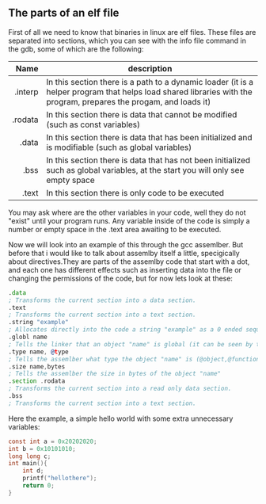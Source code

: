 ## The parts of an elf file

First of all we need to know that binaries in linux are elf files. These files are separated into sections, which you can see with the info file command in the gdb, some of which are the following:


|   Name   |                                            description                                                          |
|---------:|-----------------------------------------------------------------------------------------------------------------|
|.interp   |In this section there is a path to a dynamic loader (it is a helper program that helps load shared libraries with the program, prepares the progam, and loads it)                                                                              |
|.rodata   |In this section there is data that cannot be modified (such as const variables)                                  |
|.data     |In this section there is data that has been initialized and is modifiable (such as global variables)             |
|.bss      |In this section there is data that has not been initialized such as global variables, at the start you will only see empty space                                                                                                              |
|.text     |In this section there is only code to be executed                                                                |

You may ask where are the other variables in your code, well they do not "exist" until your program runs. Any variable inside of the code is simply a number or empty space in the .text area awaiting to be executed.

Now we will look into an example of this through the gcc assemlber. But before that i would like to talk about assemlby itself a little, specigically about directives.They are parts of the assemlby code that start with a dot, and each one has different effects such as inserting data into the file or changing the permissions of the code, but for now lets look at these:

```asm
.data
; Transforms the current section into a data section.
.text
; Transforms the current section into a text section.
.string "example"
; Allocates directly into the code a string "example" as a 0 ended sequence of bytes.
.globl name
; Tells the linker that an object "name" is global (it can be seen by the rest of the code even if it is not in the same file) (it also creates the object)
.type name, @type
; Tells the assemlber what type the object "name" is (@object,@function)
.size name,bytes
; Tells the assemlber the size in bytes of the object "name"
.section .rodata
; Transforms the current section into a read only data section.
.bss
; Transforms the current section into a text section.
```

Here the example, a simple hello world with some extra unnecessary variables:

```c
const int a = 0x20202020;
int b = 0x10101010;
long long c;
int main(){
    int d;
    printf("hellothere");
    return 0;
}
```
